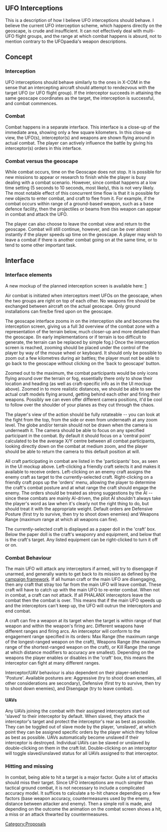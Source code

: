 ## UFO Interceptions

This is a description of how I believe UFO interceptions should behave.
I believe the current UFO interception scheme, which happens directly on
the geoscape, is crude and insufficient. It can not effectively deal
with multi-UFO flight groups, and the range at which combat happens is
absurd, not to mention contrary to the UFOpaedia's weapon descriptions.

## Concept

### Interception

UFO interceptions should behave similarly to the ones in X-COM in the
sense that an intercepting aircraft should attempt to rendezvous with
the target UFO (or UFO flight group). If the interceptor succeeds in
attaining the same geoscape coordinates as the target, the interception
is successful, and combat commences.

### Combat

Combat happens in a separate interface. This interface is a close-up of
the immediate area, showing only a few square kilometers. In this
close-up view, the UFO(s), interceptor(s) and weapons are shown flying
around in actual combat. The player can actively influence the battle by
giving his interceptor(s) orders in this interface.

### Combat versus the geoscape

While combat occurs, time on the Geoscape does not stop. It is possible
for new missions to appear or research to finish while the player is
busy dealing with a combat scenario. However, since combat happens at a
low time setting (5 seconds to 10 seconds, most likely), this is not
very likely. The most notable effect of this concurrent time flow is
that it is possible for new objects to enter combat, and craft to flee
from it. For example, if the combat occurs within range of a
ground-based weapon, such as a base defence facility, then the
projectiles or beams from this weapon can appear in combat and attack
the UFO.

The player can also choose to leave the combat view and return to the
geoscape. Combat will still continue, however, and can be over almost
instantly if the player speeds up time on the geoscape. A player may
wish to leave a combat if there is another combat going on at the same
time, or to tend to some other important task.

## Interface

### Interface elements

A new mockup of the planned interception screen is available here:
[1](http://crossedswords.co.nr/downloads/UFOAI/interceptionmockup.png)

Air combat is initiated when interceptors meet UFOs on the geoscape,
when the two groups are right on top of each other. No weapons fire
should be exchanged between aircraft on the actual geoscape. Only ground
installations can fire/be fired upon on the geoscape.

The geoscape interface zooms in on the interception site and becomes the
interception screen, giving us a full 3d overview of the combat zone
with a representation of the terrain below, much closer-up and more
detailed than the geoscape. (In early implementations or if terrain is
too difficult to generate, the terrain can be replaced by simple fog.)
Once the interception screen is reached, zooming should be placed under
the control of the player by way of the mouse wheel or keyboard. It
should only be possible to zoom out a few kilometres during air battles;
the player must not be able to go back to the geoscape without clicking
on the 'back to geoscape' button.

Zoomed out to the maximum, the combat participants would be only icons
flying around over the terrain or fog, essentially there only to show
their location and heading (as well as craft-specific info as in the UI
mockup above). Zoomed in to more realistic distances, we should be able
to see the actual craft models flying around, getting behind each other
and firing their weapons. Possibly we can even offer different camera
positions, it'd be cool to follow over the shoulder of your planes as
they cut through the chaos.

The player's view of the action should be fully rotateable -- you can
look at the fight from the top, from the side or even from underneath at
any zoom level. The globe and/or terrain should not be drawn when the
camera is underneath it. The camera should be able to focus on any
specified participant in the combat. By default it should focus on a
'central point' calculated to be the average X/Y centre between all
combat participants, looking directly down on the combat at medium zoom,
and the player should be able to return the camera to this default
position at will.

All craft participating in combat are listed in the 'participants' box,
as seen in the UI mockup above. Left-clicking a friendly craft selects
it and makes it available to receive orders. Left-clicking on an enemy
craft assigns the enemy craft as target to the currently-selected craft.
Right-clicking on a friendly craft pops up the 'orders' menu, allowing
the player to determine the craft's combat posture and at what range the
craft should engage the enemy. The orders should be treated as strong
suggestions by the AI -- since these combats are mainly AI-driven, the
pilot AI shouldn't always take the player's word as law when it's
clearly not the right thing to do, but should treat it with the
appropriate weight. Default orders are Defensive Posture (first try to
survive, then try to shoot down enemies) and Weapons Range (maximum
range at which all weapons can fire).

The currently-selected craft is displayed as a paper doll in the 'craft'
box. Below the paper doll is the craft's weaponry and equipment, and
below that is the craft's target. Any listed equipment can be
right-clicked to turn it off or on.

### Combat Behaviour

The main UFO will attack any interceptors if armed, will try to
disengage if unarmed, and generally wants to get back to its mission as
defined by the [campaign
framework](Gameplay_Proposals/Campaign "wikilink"). If all human craft
or the main UFO are disengaging, then any craft that stray too far from
the main UFO will leave combat. These craft will have to catch up with
the main UFO to re-enter combat. When not in combat, a craft can not
attack. If all PHALANX interceptors leave the combat then the combat is
over. This means that if the main UFO speeds up and the interceptors
can't keep up, the UFO will outrun the interceptors and end combat.

A craft can fire a weapon at its target when the target is within range
of that weapon and within the weapon's firing arc. Different weapons
have different ranges and firing arcs. An interceptor will conform to
the engagement range specified in its orders: Max Range (the maximum
range of the longest-ranged weapon on the craft), Weapons Range (the
maximum range of the shortest-ranged weapon on the craft), or Kill Range
(the range at which distance modifiers to accuracy are smallest).
Depending on the weapons the player enables or disables in the 'craft'
box, this means the interceptor can fight at many different ranges.

Interceptor/UAV behaviour is also dependent on their player-selected
'Posture'. Available postures are: Aggressive (try to shoot down
enemies, all other considerations are secondary), Defensive (first try
to survive, then try to shoot down enemies), and Disengage (try to leave
combat).

#### UAVs

Any UAVs joining the combat with their assigned interceptors start out
'slaved' to their interceptor by default. When slaved, they attack the
interceptor's target and protect the interceptor's rear as best as
possible. They can be toggled out of slave mode by the player,
'unslaved', at which point they can be assigned specific orders by the
player which they follow as best as possible. UAVs automatically become
unslaved if their interceptor is destroyed. Individual UAVs can be
slaved or unslaved by double-clicking on them in the craft list.
Double-clicking on an interceptor will toggle slaved/unslaved status for
all UAVs assigned to that interceptor.

### Hitting and missing

In combat, being able to hit a target is a major factor. Quite a lot of
attacks should miss their target. Since UFO interceptions are much
simpler than tactical ground combat, it is not necessary to include a
complicated accuracy model. It suffices to calculate a to-hit chance
depending on a few factors (base weapon accuracy, countermeasures used
by the enemy, distance between attacker and enemy). Then a simple roll
is made, and depending on the outcome the animation on the combat screen
shows a hit, a miss or an attack thwarted by countermeasures.

[Category:Proposals](Category:Proposals "wikilink")
